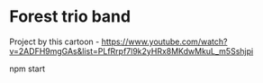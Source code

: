 # Forest trio band

Project by this cartoon - https://www.youtube.com/watch?v=2ADFH9mgGAs&list=PLfRrpf7l9k2yHRx8MKdwMkuL_m5Sshjpi

npm start